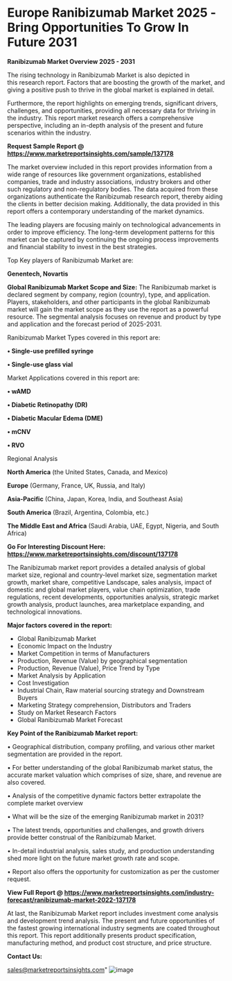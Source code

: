 # Europe Ranibizumab Market 2025 -Bring Opportunities To Grow In Future 2031

<Strong> Ranibizumab Market Overview 2025 - 2031</strong>

The rising technology in Ranibizumab Market is also depicted in this research report. Factors that are boosting the growth of the market, and giving a positive push to thrive in the global market is explained in detail.

Furthermore, the report highlights on emerging trends, significant drivers, challenges, and opportunities, providing all necessary data for thriving in the industry. This report market research offers a comprehensive perspective, including an in-depth analysis of the present and future scenarios within the industry.

<strong>Request Sample Report @ <a href=https://www.marketreportsinsights.com/sample/137178>https://www.marketreportsinsights.com/sample/137178</a></strong>

The market overview included in this report provides information from a wide range of resources like government organizations, established companies, trade and industry associations, industry brokers and other such regulatory and non-regulatory bodies. The data acquired from these organizations authenticate the Ranibizumab research report, thereby aiding the clients in better decision making. Additionally, the data provided in this report offers a contemporary understanding of the market dynamics.

The leading players are focusing mainly on technological advancements in order to improve efficiency. The long-term development patterns for this market can be captured by continuing the ongoing process improvements and financial stability to invest in the best strategies.

Top Key players of Ranibizumab Market are:

<strong>Genentech, Novartis</strong>

<strong><b>Global Ranibizumab Market Scope and Size:</b></strong>
The Ranibizumab market is declared segment by company, region (country), type, and application. Players, stakeholders, and other participants in the global Ranibizumab market will gain the market scope as they use the report as a powerful resource. The segmental analysis focuses on revenue and product by type and application and the forecast period of 2025-2031.

Ranibizumab Market Types covered in this report are:

<strong>• Single-use prefilled syringe

• Single-use glass vial</strong>

Market Applications covered in this report are:

<strong>• wAMD

• Diabetic Retinopathy (DR)

• Diabetic Macular Edema (DME)

• mCNV

• RVO</strong> 

Regional Analysis

<strong>North America</strong> (the United States, Canada, and Mexico)

<strong>Europe</strong> (Germany, France, UK, Russia, and Italy)

<strong>Asia-Pacific</strong> (China, Japan, Korea, India, and Southeast Asia)

<strong>South America</strong> (Brazil, Argentina, Colombia, etc.)

<strong>The Middle East and Africa</strong> (Saudi Arabia, UAE, Egypt, Nigeria, and South Africa)

<strong>Go For Interesting Discount Here: <a href=https://www.marketreportsinsights.com/discount/137178>https://www.marketreportsinsights.com/discount/137178</a></strong>

The Ranibizumab market report provides a detailed analysis of global market size, regional and country-level market size, segmentation market growth, market share, competitive Landscape, sales analysis, impact of domestic and global market players, value chain optimization, trade regulations, recent developments, opportunities analysis, strategic market growth analysis, product launches, area marketplace expanding, and technological innovations.

<strong><b>Major factors covered in the report:</b></strong>
<ul>
  <li>Global Ranibizumab Market </li>
  <li>Economic Impact on the Industry</li>
  <li>Market Competition in terms of Manufacturers</li>
  <li>Production, Revenue (Value) by geographical segmentation</li>
  <li>Production, Revenue (Value), Price Trend by Type</li>
  <li>Market Analysis by Application</li>
  <li>Cost Investigation</li>
  <li>Industrial Chain, Raw material sourcing strategy and Downstream Buyers</li>
  <li>Marketing Strategy comprehension, Distributors and Traders</li>
  <li>Study on Market Research Factors</li>
  <li>Global Ranibizumab Market Forecast</li>
</ul>

<strong><b>Key Point of the Ranibizumab Market report:</b></strong>

• Geographical distribution, company profiling, and various other market segmentation are provided in the report.

• For better understanding of the global Ranibizumab market status, the accurate market valuation which comprises of size, share, and revenue are also covered.

• Analysis of the competitive dynamic factors better extrapolate the complete market overview

• What will be the size of the emerging Ranibizumab market in 2031?

• The latest trends, opportunities and challenges, and growth drivers provide better construal of the Ranibizumab Market.

• In-detail industrial analysis, sales study, and production understanding shed more light on the future market growth rate and scope.

• Report also offers the opportunity for customization as per the customer request.

<strong><b>View Full Report @ <a href=https://www.marketreportsinsights.com/industry-forecast/ranibizumab-market-2022-137178>https://www.marketreportsinsights.com/industry-forecast/ranibizumab-market-2022-137178</a></b></strong>


At last, the Ranibizumab Market report includes investment come analysis and development trend analysis. The present and future opportunities of the fastest growing international industry segments are coated throughout this report. This report additionally presents product specification, manufacturing method, and product cost structure, and price structure.

<strong>Contact Us:</strong>

sales@marketreportsinsights.com"
![image](https://github.com/user-attachments/assets/bd51120f-9612-495e-94a2-8d1749a8cad1)
